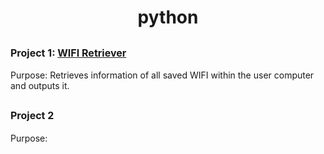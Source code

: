 # <p align = center> python </p>

## <b> <font size = "3"> Project 1: [WIFI Retriever](https://github.com/qilin2/projects/blob/main/python/WIFI_Retriever/wifi_retriever.py) <br> </b> </font>
Purpose: Retrieves information of all saved WIFI within the user computer and outputs it. 

## <b> <font size = "3"> Project 2 <br> </b> </font>
Purpose:

